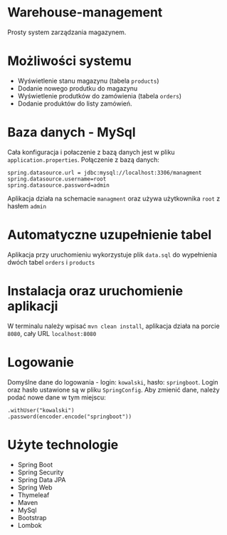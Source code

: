 # Warehouse-management

Prosty system zarządzania magazynem. 

# Możliwości systemu 
* Wyświetlenie stanu magazynu (tabela `products`)
* Dodanie nowego produtku do magazynu 
* Wyświetlenie produtków do zamówienia (tabela `orders`)
* Dodanie produktów do listy zamówień.


# Baza danych - MySql
Cała konfiguracja i połaczenie z bazą danych jest w pliku `application.properties`.
Połączenie z bazą danych:
```
spring.datasource.url = jdbc:mysql://localhost:3306/managment
spring.datasource.username=root
spring.datasource.password=admin
```
Aplikacja działa na schemacie `managment` oraz używa użytkownika `root` z hasłem `admin`
 
# Automatyczne uzupełnienie tabel
Aplikacja przy uruchomieniu wykorzystuje plik `data.sql` do wypełnienia dwóch tabel `orders` i `products`


# Instalacja oraz uruchomienie aplikacji

W terminalu należy wpisać `mvn clean install`, aplikacja działa na porcie `8080`, cały URL `localhost:8080`

# Logowanie

Domyślne dane do logowania - login: `kowalski`, hasło: `springboot`.
Login oraz hasło ustawione są w pliku `SpringConfig`. 
Aby zmienić dane, należy podać nowe dane w tym miejscu:
```
.withUser("kowalski")
.password(encoder.encode("springboot"))
```

# Użyte technologie
* Spring Boot
* Spring Security
* Spring Data JPA
* Spring Web
* Thymeleaf
* Maven
* MySql
* Bootstrap
* Lombok

